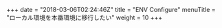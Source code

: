 +++
date = "2018-03-06T02:24:46Z"
title = "ENV Configure"
menuTitle = "ローカル環境を本番環境に移行したい"
weight = 10
+++

# 
